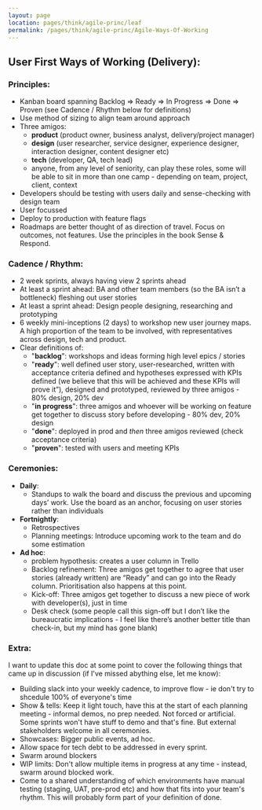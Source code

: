 ```yaml
---
layout: page
location: pages/think/agile-princ/leaf
permalink: /pages/think/agile-princ/Agile-Ways-Of-Working
---
```


## User First Ways of Working (Delivery):

### Principles:
- Kanban board spanning Backlog => Ready => In Progress => Done => Proven (see Cadence / Rhythm below for definitions)
- Use method of sizing to align team around approach
- Three amigos: 
  - **product** (product owner, business analyst, delivery/project manager) 
  - **design** (user researcher, service designer, experience designer, interaction designer, content designer etc) 
  - **tech** (developer, QA, tech lead) 
  - anyone, from any level of seniority, can play these roles, some will be able to sit in more than one camp - depending on team, project, client, context
- Developers should be testing with users daily and sense-checking with design team
- User focussed 
- Deploy to production with feature flags
- Roadmaps are better thought of as direction of travel. Focus on outcomes, not features. Use the principles in the book Sense & Respond.

### Cadence / Rhythm:
- 2 week sprints, always having view 2 sprints ahead
- At least a sprint ahead: BA and other team members (so the BA isn’t a bottleneck) fleshing out user stories 
- At least a sprint ahead: Design people designing, researching and prototyping
- 6 weekly mini-inceptions (2 days) to workshop new user journey maps. A high proportion of the team to be involved, with representatives across design, tech and product.
- Clear definitions of:
  - "**backlog**": workshops and ideas forming high level epics / stories
  - "**ready**": well defined user story, user-researched, written with acceptance criteria defined and hypotheses expressed with KPIs defined (we believe that this will be achieved and these KPIs will prove it”), designed and prototyped, reviewed by three amigos - 80% design, 20% dev
  - "**in progress**": three amigos and whoever will be working on feature get together to discuss story before developing - 80% dev, 20% design
  - "**done**": deployed in prod and *then* three amigos reviewed (check acceptance criteria)
  - "**proven**": tested with users and meeting KPIs

### Ceremonies:
- **Daily**:
  - Standups to walk the board and discuss the previous and upcoming days’ work. Use the board as an anchor, focusing on user stories rather than individuals
- **Fortnightly**: 
  - Retrospectives
  - Planning meetings: Introduce upcoming work to the team and do some estimation
- **Ad hoc**:
  - problem hypothesis: creates a user column in Trello
  - Backlog refinement: Three amigos get together to agree that user stories (already written) are “Ready” and can go into the Ready column. Prioritisation also happens at this point.
  - Kick-off: Three amigos get together to discuss a new piece of work with developer(s), just in time
  - Desk check (some people call this sign-off but I don’t like the bureaucratic implications - I feel like there’s another better title than check-in, but my mind has gone blank)

### Extra:
 
I want to update this doc at some point to cover the following things that came up in discussion (if I've missed abything else, let me know):

- Building slack into your weekly cadence, to improve flow - ie don't try to shcedule 100% of everyone's time
- Show & tells: Keep it light touch, have this at the start of each planning meeting - informal demos, no prep needed. Not forced or artificial. Some sprints won't have stuff to demo and that's fine. But external stakeholders welcome in all ceremonies.
- Showcases: Bigger public events, ad hoc.
- Allow space for tech debt to be addressed in every sprint.
- Swarm around blockers
- WIP limits: Don't allow multiple items in progress at any time - instead, swarm around blocked work.
- Come to a shared understanding of which environments have manual testing (staging, UAT, pre-prod etc) and how that fits into your team's rhythm. This will probably form part of your definition of done.